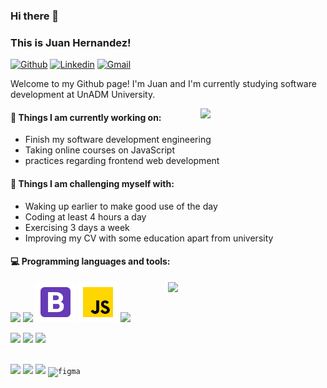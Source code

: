 ### Hi there 👋 
### This is Juan Hernandez!

[![Github](https://img.shields.io/badge/-Github-000?style=flat&logo=Github&logoColor=white)](https://github.com/juanhb9)
[![Linkedin](https://img.shields.io/badge/-LinkedIn-blue?style=flat&logo=Linkedin&logoColor=white)](https://www.linkedin.com/in/juancarloshb/)
[![Gmail](https://img.shields.io/badge/-Gmail-c14438?style=flat&logo=Gmail&logoColor=white)](mailto:juanhb9@gmail.com)

Welcome to my Github page! I'm Juan and I'm currently studying software development at UnADM University.

<img align='right' src='https://user-images.githubusercontent.com/5713670/87202985-820dcb80-c2b6-11ea-9f56-7ec461c497c3.gif' width='200"'>

#### 🌱 Things I am currently working on: 
- Finish my software development engineering
- Taking online courses on JavaScript
- practices regarding frontend web development

#### :muscle: Things I am challenging myself with:
- Waking up earlier to make good use of the day
- Coding at least 4 hours a day
- Exercising 3 days a week
- Improving my CV with some education apart from university

#### :computer: Programming languages and tools: 
<p>
  
 <img width="50%" align="right" src="https://github-readme-stats.vercel.app/api?username=juanhb9&show_icons=true&hide_border=true"/>

  

<code><img height="64px" src="https://cdn.svgporn.com/logos/html-5.svg"></code>
<code><img height="64px" src="https://cdn.svgporn.com/logos/css-3.svg"></code>
<code><img style="margin: auto;" src="https://raw.githubusercontent.com/sachinverma53121/sachinverma53121/master/icons/bootstrap.png" alt=bootstrap height="64"/></code>
  <code><img style="margin: auto;" src="https://raw.githubusercontent.com/sachinverma53121/sachinverma53121/master/icons/js.png" alt=javascript height="64"/></code>
  <code><img src="https://cdn.svgporn.com/logos/wordpress.svg" height="64px"></code>

<code><img width="10%" src="https://www.vectorlogo.zone/logos/java/java-ar21.svg"></code>
<code><img width="10%" src="https://www.vectorlogo.zone/logos/mysql/mysql-ar21.svg"></code>
<code><img width="10%" src="https://cdn.svgporn.com/logos/php.svg"></code>
 
<br />
<code><img height="64px" src="https://cdn.svgporn.com/logos/git-icon.svg"></code>
<code><img height="64px" src="https://cdn.svgporn.com/logos/visual-studio-code.svg"></code>
  <code><a href = "https://www.adobe.com/in/products/illustrator.html"><img height="64" src="https://upload.wikimedia.org/wikipedia/commons/thumb/f/fb/Adobe_Illustrator_CC_icon.svg/616px-Adobe_Illustrator_CC_icon.svg.png"></a></code>
 <code><img src="https://www.vectorlogo.zone/logos/figma/figma-icon.svg" alt="figma" height="64"/></code>
</p>

